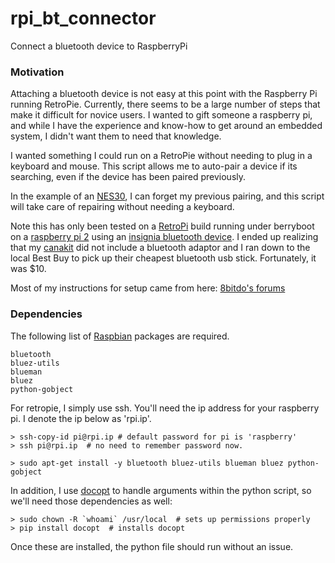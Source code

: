 # rpi_bt_connector
Connect a bluetooth device to RaspberryPi

### Motivation
Attaching a bluetooth device is not easy at this point with the
Raspberry Pi running RetroPie.  Currently, there seems to be a large
number of steps that make it difficult for novice users.  I wanted to
gift someone a raspberry pi, and while I have the experience and
know-how to get around an embedded system, I didn't want them to need
that knowledge.

I wanted something I could run on a RetroPie without needing
to plug in a keyboard and mouse.  This script allows me to auto-pair
a device if its searching, even if the device has been paired
previously.

In the example of an [NES30](http://www.nes30.com), I can forget my
previous pairing, and  this script will take care of repairing without
needing a keyboard.

Note this has only been tested on a
[RetroPi](http://blog.petrockblock.com/retropie/) build running under
berryboot on a [raspberry pi 2](http://www.amazon.com/Raspberry-Pi-Model-Project-Board/dp/B00T2U7R7I/ref=lp_5811495011_1_1?srs=5811495011&ie=UTF8&qid=1449181391&sr=8-1) using an
[insignia bluetooth device](http://www.insigniaproducts.com/products/computer-speakers-accessories/NS-PCY5BMA.html).
I ended up realizing that my [canakit](http://www.canakit.com/raspberry-pi-starter-kit.html) did not include a bluetooth adaptor
and I ran down to the local Best Buy to pick up their cheapest bluetooth
usb stick.  Fortunately, it was $10.

Most of my instructions for setup came from here:
[8bitdo's forums](http://forum.8bitdo.com/thread-328-1-1.html)

### Dependencies
The following list of [Raspbian](http://raspbian.org) packages are
required.

    bluetooth
    bluez-utils
    blueman
    bluez
    python-gobject

For retropie, I simply use ssh.  You'll need the ip address for your
raspberry pi.  I denote the ip below as 'rpi.ip'.

    > ssh-copy-id pi@rpi.ip # default password for pi is 'raspberry'
    > ssh pi@rpi.ip  # no need to remember password now.

    > sudo apt-get install -y bluetooth bluez-utils blueman bluez python-gobject

In addition, I use [docopt](http://docopt.org) to handle arguments within the
python script, so we'll need those dependencies as well:

    > sudo chown -R `whoami` /usr/local  # sets up permissions properly
    > pip install docopt  # installs docopt


Once these are installed, the python file should run without an issue.
